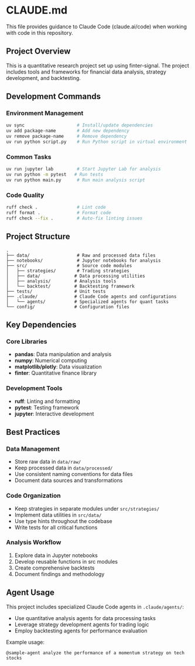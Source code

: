 # CLAUDE.md

This file provides guidance to Claude Code (claude.ai/code) when working with code in this repository.

## Project Overview

This is a quantitative research project set up using finter-signal. The project includes tools and frameworks for financial data analysis, strategy development, and backtesting.

## Development Commands

### Environment Management
```bash
uv sync                    # Install/update dependencies
uv add package-name        # Add new dependency
uv remove package-name     # Remove dependency
uv run python script.py    # Run Python script in virtual environment
```

### Common Tasks
```bash
uv run jupyter lab         # Start Jupyter Lab for analysis
uv run python -m pytest   # Run tests
uv run python main.py      # Run main analysis script
```

### Code Quality
```bash
ruff check .               # Lint code
ruff format .              # Format code
ruff check --fix .         # Auto-fix linting issues
```

## Project Structure

```
.
├── data/                  # Raw and processed data files
├── notebooks/             # Jupyter notebooks for analysis
├── src/                   # Source code modules
│   ├── strategies/        # Trading strategies
│   ├── data/             # Data processing utilities
│   ├── analysis/         # Analysis tools
│   └── backtest/         # Backtesting framework
├── tests/                # Unit tests
├── .claude/              # Claude Code agents and configurations
│   └── agents/           # Specialized agents for quant tasks
└── config/               # Configuration files
```

## Key Dependencies

### Core Libraries
- **pandas**: Data manipulation and analysis
- **numpy**: Numerical computing
- **matplotlib/plotly**: Data visualization
- **finter**: Quantitative finance library

### Development Tools
- **ruff**: Linting and formatting
- **pytest**: Testing framework
- **jupyter**: Interactive development

## Best Practices

### Data Management
- Store raw data in `data/raw/`
- Keep processed data in `data/processed/`
- Use consistent naming conventions for data files
- Document data sources and transformations

### Code Organization
- Keep strategies in separate modules under `src/strategies/`
- Implement data utilities in `src/data/`
- Use type hints throughout the codebase
- Write tests for all critical functions

### Analysis Workflow
1. Explore data in Jupyter notebooks
2. Develop reusable functions in src modules
3. Create comprehensive backtests
4. Document findings and methodology

## Agent Usage

This project includes specialized Claude Code agents in `.claude/agents/`:
- Use quantitative analysis agents for data processing tasks
- Leverage strategy development agents for trading logic
- Employ backtesting agents for performance evaluation

Example usage:
```
@sample-agent analyze the performance of a momentum strategy on tech stocks
```